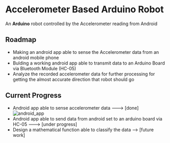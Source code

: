 # Accelerometer Based Arduino Robot
An **Arduino** robot controlled by the Accelerometer reading from Android

## Roadmap
* Making an android app able to sense the Accelerometer data from an android mobile phone
* Bulding a working android app able to transmit data to an Arduino Board via Bluetooth Module (HC-05)
* Analyze the recorded accelerometer data for further processing for getting the almost accurate direction that robot should go

## Current Progress
* Android app able to sense accelerometer data ---> [done]
![android_app](http://i.imgur.com/LrxbKu4.png)
* Android app able to send data from android set to an arduino board via HC-05 ---> [under progress]
* Design a mathematical function able to classify the data --> [future work]
